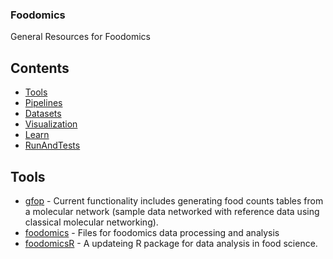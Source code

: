 ### **Foodomics**
General Resources for Foodomics
## Contents
- [Tools](#Tools)
- [Pipelines](#Pipelines)
- [Datasets](#Datasets)
- [Visualization](#Visualization)
- [Learn](#Learn)
- [RunAndTests](#RunAndTests)
## Tools
- [gfop](https://github.com/global-foodomics/gfop) - Current functionality includes generating food counts tables from a molecular network (sample data networked with reference data using classical molecular networking).
- [foodomics](https://github.com/hkingsley2/foodomics) - Files for foodomics data processing and analysis
- [foodomicsR](https://github.com/ZhijunWang1991/foodomicsR) - A updateing R package for data analysis in food science.